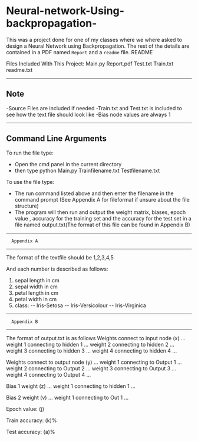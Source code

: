 # Neural-network-Using-backpropagation-
This was a project done for one of my classes where we where asked to design a Neural Network using Backpropagation. The rest of the details are contained in a PDF named `Report` and a `readme` file.
README

Files Included With This Project:
      Main.py          Report.pdf		Test.txt
      Train.txt	       readme.txt

----
Note
----
-Source Files are included if needed
-Train.txt and Test.txt is included
 to see how the text file should look like
-Bias node values are always 1

----------------------
Command Line Arguments
----------------------
To run the file type:
- Open the cmd panel in the current directory
- then type python Main.py Trainfilename.txt Testfilename.txt

To use the file type:
- The run command listed above and then enter the filename in the command prompt
  (See Appendix A for fileformat if unsure about the file structure)
- The program will then run and output the weight matrix, biases, 
  epoch value , accuracy for the training set and the accuracy 
  for the test set in a file named output.txt(The format of this 
  file can be found in Appendix B)

----------------------
      Appendix A
----------------------
The format of the textfile should be 
1,2,3,4,5

And each number is described as follows:
1. sepal length in cm
2. sepal width in cm
3. petal length in cm
4. petal width in cm
5. class:
-- Iris-Setosa
-- Iris-Versicolour
-- Iris-Virginica

----------------------
      Appendix B
----------------------
The format of output.txt is as follows
Weights connect to input node (x) ...
weight 1 connecting to hidden 1	  ...
weight 2 connecting to hidden 2	  ...
weight 3 connecting to hidden 3	  ...
weight 4 connecting to hidden 4	  ...

Weights connect to output node (y) ...
weight 1 connecting to Output 1	   ...
weight 2 connecting to Output 2	   ...
weight 3 connecting to Output 3	   ...
weight 4 connecting to Output 4	   ...

Bias 1 weight (z)		  ...
weight 1 connecting to hidden 1	  ...

Bias 2 weight (v)		  ...
weight 1 connecting to Out 1	  ...


Epoch value: (j)

Train accuracy: (k)%

Test accuracy: (a)%
